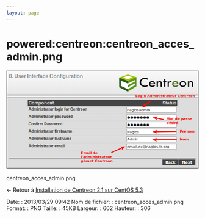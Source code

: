 ```yaml
---
layout: page
---
```


powered:centreon:centreon\_acces\_admin.png
===========================================

[![centreon\_acces\_admin.png](../../../assets/media/powered/centreon/centreon_acces_admin.png@cache=&w=602&h=306 "centreon_acces_admin.png")](../../../assets/media/powered/centreon/centreon_acces_admin.png@cache= "Afficher le fichier original")

centreon\_acces\_admin.png

← Retour à [Installation de Centreon 2.1 sur CentOS
5.3](../../../centreon/centreon-centos-install.html "centreon:centreon-centos-install")

Date:
:   2013/03/29 09:42
Nom de fichier:
:   centreon\_acces\_admin.png
Format:
:   PNG
Taille:
:   45KB
Largeur:
:   602
Hauteur:
:   306

